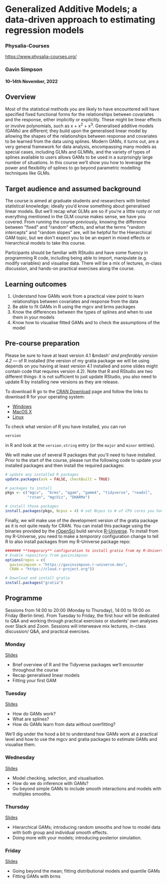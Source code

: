# Generalized Additive Models; a data-driven approach to estimating regression models

### Physalia-Courses 

https://www.physalia-courses.org/

### Gavin Simpson

#### 10&ndash;14th November, 2022

## Overview

Most of the statistical methods you are likely to have encountered will have specified fixed functional forms for the relationships between covariates and the response, either implicitly or explicitly. These might be linear effects or involve polynomials, such as x + x<sup>2</sup> + x<sup>3</sup>. Generalised additive models (GAMs) are different; they build upon the generalised linear model by allowing the shapes of the relationships between response and covariates to be learned from the data using splines. Modern GAMs, it turns out, are a very general framework for data analysis, encompassing many models as special cases, including GLMs and GLMMs, and the variety of types of splines available to users allows GAMs to be used in a surprisingly large number of situations. In this course we’ll show you how to leverage the power and flexibility of splines to go beyond parametric modelling techniques like GLMs.

## Target audience and assumed background

The course is aimed at graduate students and researchers with limited statistical knowledge; ideally you’d know something about generalised linear models. But we’ll recap what GLMs are so if you’re a little rusty or not everything mentioned in the GLM course makes sense, we have you covered. From running the course previously, knowing the difference between "fixed" and "random" effects, and what the terms "random intercepts" and "random slopes" are, will be helpful for the Hierarchical GAM topic, but we don't expect you to be an expert in mixed effects or hierarchical models to take this course.

Participants should be familiar with RStudio and have some fluency in programming R code, including being able to import, manipulate (e.g. modify variables) and visualise data. There will be a mix of lectures, in-class discussion, and hands-on practical exercises along the course.

## Learning outcomes

 1. Understand how GAMs work from a practical view point to learn relationships between covariates and response from the data
 2. Be able to fit GAMs in R using the mgcv and brms packages
 3. Know the differences between the types of splines and when to use them in your models
 4. Know how to visualise fitted GAMs and to check the assumptions of the model

## Pre-course preparation

Please be sure to have at least version 4.1 &mdash' *and preferably version 4.2* &mdash; of R installed (the version of my gratia package we will be using depends on you having at least version 4.1 installed and some slides might contain code that requires version 4.2). Note that R and RStudio are two different things: it is not sufficient to just update RStudio, you also need to update R by installing new versions as they are release.

To download R go to the [CRAN Download](https://cran.r-project.org/) page and follow the links to download R for your operating system:

* [Windows](https://cran.r-project.org/bin/windows/)
* [MacOS X](https://cran.r-project.org/bin/macosx/)
* [Linux](https://cran.r-project.org/bin/linux/)

To check what version of R you have installed, you can run

```r
version
```

in R and look at the `version.string` entry (or the `major` and `minor` entries).

We will make use of several R packages that you'll need to have installed. Prior to the start of the course, please run the following code to update your installed packages and then install the required packages:

```r
# update any installed R packages
update.packages(ask = FALSE, checkBuilt = TRUE)

# packages to install
pkgs <- c("mgcv",  "brms", "qgam", "gamm4", "tidyverse", "readxl",
          "rstan", "mgcViz", "DHARMa")

# install those packages
install.packages(pkgs, Ncpus = 4) # set Ncpus to # of CPU cores you have
```

Finally, we will make use of the development version of the gratia package as it is not quite ready for CRAN. You can install this package using the binaries provided by the [rOpenSci](https://ropensci.org/) build service [R-Universe](https://r-universe.dev). To install from my R-Universe, you need to make a *temporary* configuration change to tell R to also install packages from my R-Universe package repo:

```r
####### **temporary** configuration to install gratia from my R-Universe #######
# Enable repository from gavinsimpson
options(repos = c(
  gavinsimpson = "https://gavinsimpson.r-universe.dev",
  CRAN = "https://cloud.r-project.org"))

# Download and install gratia
install.packages("gratia")
```

## Programme

Sessions from 14:00 to 20:00 (Monday to Thursday), 14:00 to 19:00 on Friday (Berlin time). From Tuesday to Friday, the first hour will be dedicated to Q&A and working through practical exercises or students’ own analyses over Slack and Zoom. Sessions will interweave mix lectures, in-class discussion/ Q&A, and practical exercises.

### Monday

[Slides](https://gavinsimpson.github.io/physalia-gam-course/day-1/index.html)

* Brief overview of R and the Tidyverse packages we’ll encounter throughout the course
* Recap generalised linear models
* Fitting your first GAM

### Tuesday

[Slides](https://gavinsimpson.github.io/physalia-gam-course/day-2/index.html)

* How do GAMs work?
* What are splines?
* How do GAMs learn from data without overfitting?

We’ll dig under the hood a bit to understand how GAMs work at a practical level and how to use the mgcv and gratia packages to estimate GAMs and visualise them.

### Wednesday

[Slides](https://gavinsimpson.github.io/physalia-gam-course/day-3/index.html)

* Model checking, selection, and visualisation.
* How do we do inference with GAMs?
* Go beyond simple GAMs to include smooth interactions and models with multiples smooths.

### Thursday

[Slides](https://gavinsimpson.github.io/physalia-gam-course/day-4/index.html)

* Hierarchical GAMs; introducing random smooths and how to model data with both group and individual smooth effects.
* Doing more with your models; introducing posterior simulation.

### Friday

[Slides](https://gavinsimpson.github.io/physalia-gam-course/day-5/index.html)

* Going beyond the mean; fitting distributional models and quantile GAMs
* Fitting GAMs with brms
